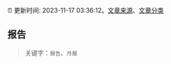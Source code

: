 :alarm_clock: 更新时间: 2023-11-17 03:36:12。[文章来源](/README.md)、[文章分类](/TAGS.md)

## 报告


> 关键字：`报告`、`月报`



